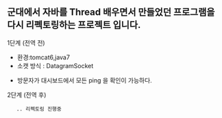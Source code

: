 <h2>군대에서 자바를 Thread 배우면서 만들었던 프로그램을 다시 리펙토링하는 프로젝트 입니다.</h2>

1단계 (전역 전)</br>
*  환경:tomcat6,java7</br>
*  소캣 방식 : DatagramSocket </br>
 - 방문자가 대시보드에서 모든 ping 을 확인이 가능하다.

2단계 (전역 후)</br>

  
       .. 리펙토링 진행중
